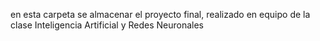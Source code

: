 en esta carpeta se almacenar el proyecto final, realizado en equipo de la clase Inteligencia Artificial y Redes Neuronales
